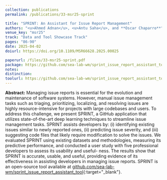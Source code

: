 ```yaml
---
collection: publications
permalink: /publications/33-msr25-sprint

title: "SPRINT: An Assistant for Issue Report Management"
authors: "<u>Ahmed Adnan</u>, <u>Antu Saha</u>, and **Oscar Chaparro**"
venue_key: "msr25"
track: "Data and Tool Showcase Track"
pages: "86-90"
date: 2025-04-02
doiurl: https://doi.org/10.1109/MSR66628.2025.00025

paperurl: /files/33-msr25-sprint.pdf
package: https://github.com/sea-lab-wm/sprint_issue_report_assistant_tool/tree/main/Replication%20Package
notes: 
distinction: 
toolurl: https://github.com/sea-lab-wm/sprint_issue_report_assistant_tool
---
```


**Abstract:** Managing issue reports is essential for the evolution and maintenance of software systems. However, manual issue management tasks such as triaging, prioritizing, localizing, and resolving issues are highly resource-intensive for projects with large codebases and users. To address this challenge, we present SPRINT, a GitHub application that utilizes state-of-the-art deep learning techniques to streamline issue management tasks. SPRINT assists developers by: (i) identifying existing issues similar to newly reported ones, (ii) predicting issue severity, and (iii) suggesting code files that likely require modification to solve the issues. We evaluated SPRINT using existing datasets and methodologies, measuring its predictive performance, and conducted a user study with five professional developers to assess its usability and useful- ness. The results show that SPRINT is accurate, usable, and useful, providing evidence of its effectiveness in assisting developers in managing issue reports. SPRINT is an open-source tool available at [github.com/sea-lab-wm/sprint_issue_report_assistant_tool](https://github.com/sea-lab-wm/sprint_issue_report_assistant_tool){:target="_blank"}.

